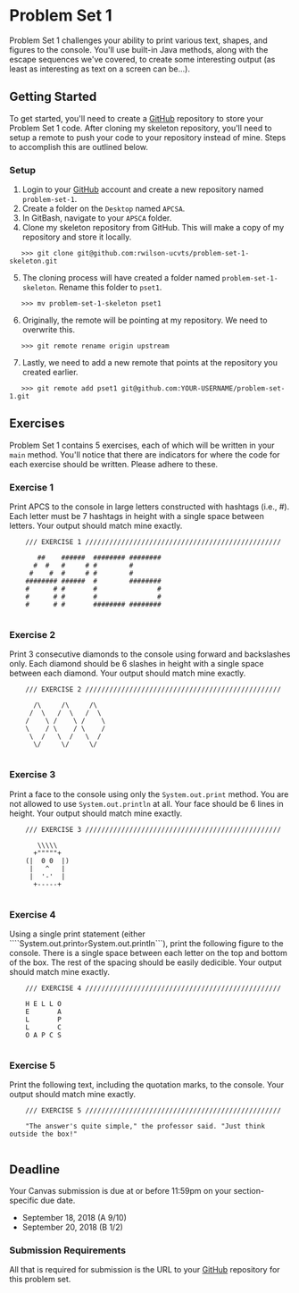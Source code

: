 # Problem Set 1

Problem Set 1 challenges your ability to print various text, shapes, and figures to the console. You'll use built-in Java methods, along with the escape sequences we've covered, to create some interesting output (as least as interesting as text on a screen can be...).

## Getting Started

To get started, you'll need to create a [GitHub](https://github.com/) repository to store your Problem Set 1 code. After cloning my skeleton repository, you'll need to setup a remote to push your code to your repository instead of mine. Steps to accomplish this are outlined below.

### Setup

1. Login to your [GitHub](https://github.com/) account and create a new repository named ```problem-set-1```.
2. Create a folder on the ```Desktop``` named ```APCSA```.
3. In GitBash, navigate to your ```APSCA``` folder.
4. Clone my skeleton repository from GitHub. This will make a copy of my repository and store it locally.
```
   >>> git clone git@github.com:rwilson-ucvts/problem-set-1-skeleton.git
```
5. The cloning process will have created a folder named ```problem-set-1-skeleton```. Rename this folder to ```pset1```.
```
   >>> mv problem-set-1-skeleton pset1
```
6. Originally, the remote will be pointing at my repository. We need to overwrite this.
```
   >>> git remote rename origin upstream
```
7. Lastly, we need to add a new remote that points at the repository you created earlier.
```
   >>> git remote add pset1 git@github.com:YOUR-USERNAME/problem-set-1.git
```

## Exercises

Problem Set 1 contains 5 exercises, each of which will be written in your ```main``` method. You'll notice that there are indicators for where the code for each exercise should be written. Please adhere to these.

### Exercise 1

Print APCS to the console in large letters constructed with hashtags (i.e., #). Each letter must be 7 hashtags in height with a single space between letters. Your output should match mine exactly.
```
    /// EXERCISE 1 /////////////////////////////////////////////////

       ##    ######  ######## ########
      #  #   #     # #        #
     #    #  #     # #        #
    ######## ######  #        ########
    #      # #       #               #
    #      # #       #               #
    #      # #       ######## ########
    
```

### Exercise 2

Print 3 consecutive diamonds to the console using forward and backslashes only. Each diamond should be 6 slashes in height with a single space between each diamond. Your output should match mine exactly.
```
    /// EXERCISE 2 /////////////////////////////////////////////////

      /\     /\     /\
     /  \   /  \   /  \
    /    \ /    \ /    \
    \    / \    / \    /
     \  /   \  /   \  /
      \/     \/     \/
      
```

### Exercise 3

Print a face to the console using only the ```System.out.print``` method. You are not allowed to use ```System.out.println``` at all. Your face should be 6 lines in height. Your output should match mine exactly.
```
    /// EXERCISE 3 /////////////////////////////////////////////////

       \\\\\
      +"""""+
    (|  0 0  |)
     |   ^   |
     |  '-'  |
      +-----+
      
```

### Exercise 4

Using a single print statement (either ````System.out.print``` or ```System.out.println```), print the following figure to the console. There is a single space between each letter on the top and bottom of the box. The rest of the spacing should be easily dedicible. Your output should match mine exactly. 
```
    /// EXERCISE 4 /////////////////////////////////////////////////

    H E L L O
    E       A
    L       P
    L       C
    O A P C S
    
```

### Exercise 5

Print the following text, including the quotation marks, to the console. Your output should match mine exactly.
```
    /// EXERCISE 5 /////////////////////////////////////////////////

    "The answer's quite simple," the professor said. "Just think outside the box!"
    
```

## Deadline

Your Canvas submission is due at or before 11:59pm on your section-specific due date.
* September 18, 2018 (A 9/10)
* September 20, 2018 (B 1/2)

### Submission Requirements

All that is required for submission is the URL to your [GitHub](https://github.com/) repository for this problem set.

